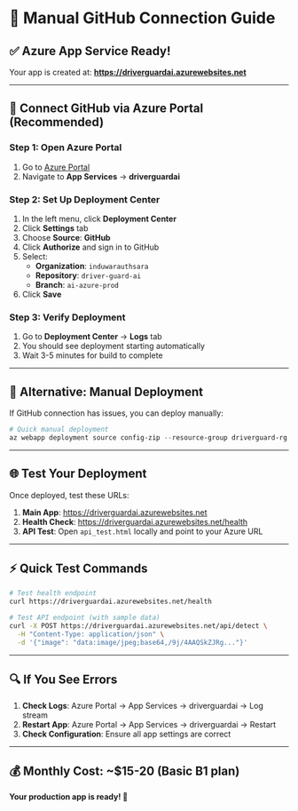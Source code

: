 # 🔗 Manual GitHub Connection Guide

## ✅ **Azure App Service Ready!**
Your app is created at: **https://driverguardai.azurewebsites.net**

---

## 🔧 **Connect GitHub via Azure Portal (Recommended)**

### **Step 1: Open Azure Portal**
1. Go to [Azure Portal](https://portal.azure.com)
2. Navigate to **App Services** → **driverguardai**

### **Step 2: Set Up Deployment Center**
1. In the left menu, click **Deployment Center**
2. Click **Settings** tab
3. Choose **Source**: **GitHub**
4. Click **Authorize** and sign in to GitHub
5. Select:
   - **Organization**: `induwarauthsara`
   - **Repository**: `driver-guard-ai`
   - **Branch**: `ai-azure-prod`
6. Click **Save**

### **Step 3: Verify Deployment**
1. Go to **Deployment Center** → **Logs** tab
2. You should see deployment starting automatically
3. Wait 3-5 minutes for build to complete

---

## 🚀 **Alternative: Manual Deployment**

If GitHub connection has issues, you can deploy manually:

```powershell
# Quick manual deployment
az webapp deployment source config-zip --resource-group driverguard-rg --name driverguardai --src deployment.zip
```

---

## 🌐 **Test Your Deployment**

Once deployed, test these URLs:

1. **Main App**: https://driverguardai.azurewebsites.net
2. **Health Check**: https://driverguardai.azurewebsites.net/health
3. **API Test**: Open `api_test.html` locally and point to your Azure URL

---

## ⚡ **Quick Test Commands**

```bash
# Test health endpoint
curl https://driverguardai.azurewebsites.net/health

# Test API endpoint (with sample data)
curl -X POST https://driverguardai.azurewebsites.net/api/detect \
  -H "Content-Type: application/json" \
  -d '{"image": "data:image/jpeg;base64,/9j/4AAQSkZJRg..."}'
```

---

## 🔍 **If You See Errors**

1. **Check Logs**: Azure Portal → App Services → driverguardai → Log stream
2. **Restart App**: Azure Portal → App Services → driverguardai → Restart
3. **Check Configuration**: Ensure all app settings are correct

---

## 💰 **Monthly Cost**: ~$15-20 (Basic B1 plan)

**Your production app is ready! 🎉**
